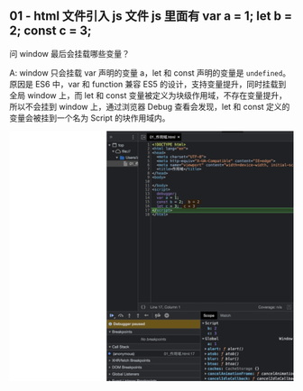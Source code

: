 ## 01 - html 文件引入 js 文件 js 里面有 var a = 1; let b = 2; const c = 3;

问 window 最后会挂载哪些变量？

A: window 只会挂载 var 声明的变量 a，let 和 const 声明的变量是 `undefined`。原因是 ES6 中，var 和 function 兼容 ES5 的设计，支持变量提升，同时挂载到全局 window 上，而 let 和 const 变量被定义为块级作用域，不存在变量提升，所以不会挂到 window 上，通过浏览器 Debug 查看会发现，let 和 const 定义的变量会被挂到一个名为 Script 的块作用域内。

![](./%E4%BD%9C%E7%94%A8%E5%9F%9F01.png)
